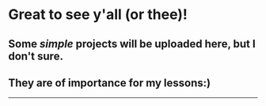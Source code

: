 # Great to see y'all (or thee)!

## Some _simple_ projects will be uploaded here, but I don't sure.
  ## They are of importance for my lessons:)
----

